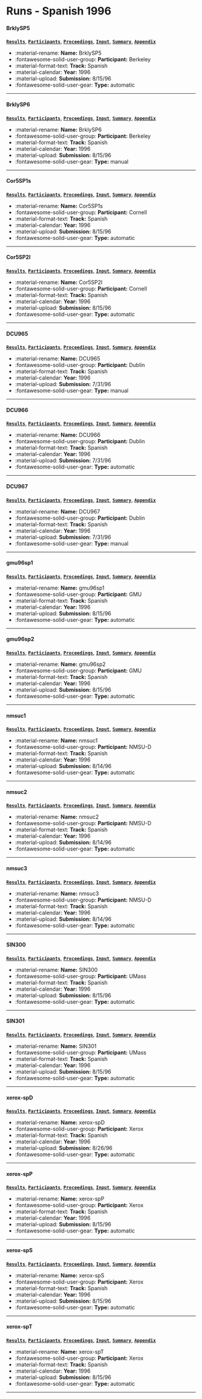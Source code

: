 # Runs - Spanish 1996 

#### BrklySP5 
[**`Results`**](./results.md#brklysp5), [**`Participants`**](./participants.md#berkeley), [**`Proceedings`**](./proceedings.md#term-importance-boolean-conjunct-training-negative-terms-and-foreign-language-retrieval-probabilistic-algorithms-at-trec-5), [**`Input`**](https://trec.nist.gov/results/trec5/trec5.results.input/tracks/Spanish/input.BrklySP5.gz), [**`Summary`**](https://trec.nist.gov/results/trec5/Spanish/summary.BrklySP5), [**`Appendix`**](https://trec.nist.gov/pubs/trec5/appendices/A/spanish.graphs.ps.gz) 

- :material-rename: **Name:** BrklySP5 
- :fontawesome-solid-user-group: **Participant:** Berkeley 
- :material-format-text: **Track:** Spanish 
- :material-calendar: **Year:** 1996 
- :material-upload: **Submission:** 8/15/96 
- :fontawesome-solid-user-gear: **Type:** automatic 

---
#### BrklySP6 
[**`Results`**](./results.md#brklysp6), [**`Participants`**](./participants.md#berkeley), [**`Proceedings`**](./proceedings.md#term-importance-boolean-conjunct-training-negative-terms-and-foreign-language-retrieval-probabilistic-algorithms-at-trec-5), [**`Input`**](https://trec.nist.gov/results/trec5/trec5.results.input/tracks/Spanish/input.BrklySP6.gz), [**`Summary`**](https://trec.nist.gov/results/trec5/Spanish/summary.BrklySP6), [**`Appendix`**](https://trec.nist.gov/pubs/trec5/appendices/A/spanish.graphs.ps.gz) 

- :material-rename: **Name:** BrklySP6 
- :fontawesome-solid-user-group: **Participant:** Berkeley 
- :material-format-text: **Track:** Spanish 
- :material-calendar: **Year:** 1996 
- :material-upload: **Submission:** 8/15/96 
- :fontawesome-solid-user-gear: **Type:** manual 

---
#### Cor5SP1s 
[**`Results`**](./results.md#cor5sp1s), [**`Participants`**](./participants.md#cornell), [**`Proceedings`**](./proceedings.md#using-query-zoning-and-correlation-within-smart-trec-5), [**`Input`**](https://trec.nist.gov/results/trec5/trec5.results.input/tracks/Spanish/input.Cor5SP1s.gz), [**`Summary`**](https://trec.nist.gov/results/trec5/Spanish/summary.Cor5SP1s), [**`Appendix`**](https://trec.nist.gov/pubs/trec5/appendices/A/spanish.graphs.ps.gz) 

- :material-rename: **Name:** Cor5SP1s 
- :fontawesome-solid-user-group: **Participant:** Cornell 
- :material-format-text: **Track:** Spanish 
- :material-calendar: **Year:** 1996 
- :material-upload: **Submission:** 8/15/96 
- :fontawesome-solid-user-gear: **Type:** automatic 

---
#### Cor5SP2l 
[**`Results`**](./results.md#cor5sp2l), [**`Participants`**](./participants.md#cornell), [**`Proceedings`**](./proceedings.md#using-query-zoning-and-correlation-within-smart-trec-5), [**`Input`**](https://trec.nist.gov/results/trec5/trec5.results.input/tracks/Spanish/input.Cor5SP2l.gz), [**`Summary`**](https://trec.nist.gov/results/trec5/Spanish/summary.Cor5SP2l), [**`Appendix`**](https://trec.nist.gov/pubs/trec5/appendices/A/spanish.graphs.ps.gz) 

- :material-rename: **Name:** Cor5SP2l 
- :fontawesome-solid-user-group: **Participant:** Cornell 
- :material-format-text: **Track:** Spanish 
- :material-calendar: **Year:** 1996 
- :material-upload: **Submission:** 8/15/96 
- :fontawesome-solid-user-gear: **Type:** automatic 

---
#### DCU965 
[**`Results`**](./results.md#dcu965), [**`Participants`**](./participants.md#dublin), [**`Proceedings`**](./proceedings.md#trec-5-experiments-at-dublin-city-university-query-space-reduction-spanish-character-shape-encoding), [**`Input`**](https://trec.nist.gov/results/trec5/trec5.results.input/tracks/Spanish/input.DCU965.gz), [**`Summary`**](https://trec.nist.gov/results/trec5/Spanish/summary.DCU965), [**`Appendix`**](https://trec.nist.gov/pubs/trec5/appendices/A/spanish.graphs.ps.gz) 

- :material-rename: **Name:** DCU965 
- :fontawesome-solid-user-group: **Participant:** Dublin 
- :material-format-text: **Track:** Spanish 
- :material-calendar: **Year:** 1996 
- :material-upload: **Submission:** 7/31/96 
- :fontawesome-solid-user-gear: **Type:** manual 

---
#### DCU966 
[**`Results`**](./results.md#dcu966), [**`Participants`**](./participants.md#dublin), [**`Proceedings`**](./proceedings.md#trec-5-experiments-at-dublin-city-university-query-space-reduction-spanish-character-shape-encoding), [**`Input`**](https://trec.nist.gov/results/trec5/trec5.results.input/tracks/Spanish/input.DCU966.gz), [**`Summary`**](https://trec.nist.gov/results/trec5/Spanish/summary.DCU966), [**`Appendix`**](https://trec.nist.gov/pubs/trec5/appendices/A/spanish.graphs.ps.gz) 

- :material-rename: **Name:** DCU966 
- :fontawesome-solid-user-group: **Participant:** Dublin 
- :material-format-text: **Track:** Spanish 
- :material-calendar: **Year:** 1996 
- :material-upload: **Submission:** 7/31/96 
- :fontawesome-solid-user-gear: **Type:** automatic 

---
#### DCU967 
[**`Results`**](./results.md#dcu967), [**`Participants`**](./participants.md#dublin), [**`Proceedings`**](./proceedings.md#trec-5-experiments-at-dublin-city-university-query-space-reduction-spanish-character-shape-encoding), [**`Input`**](https://trec.nist.gov/results/trec5/trec5.results.input/tracks/Spanish/input.DCU967.gz), [**`Summary`**](https://trec.nist.gov/results/trec5/Spanish/summary.DCU967), [**`Appendix`**](https://trec.nist.gov/pubs/trec5/appendices/A/spanish.graphs.ps.gz) 

- :material-rename: **Name:** DCU967 
- :fontawesome-solid-user-group: **Participant:** Dublin 
- :material-format-text: **Track:** Spanish 
- :material-calendar: **Year:** 1996 
- :material-upload: **Submission:** 7/31/96 
- :fontawesome-solid-user-gear: **Type:** manual 

---
#### gmu96sp1 
[**`Results`**](./results.md#gmu96sp1), [**`Participants`**](./participants.md#gmu), [**`Proceedings`**](./proceedings.md#using-relevance-feedback-within-the-relational-model-for-trec-5), [**`Input`**](https://trec.nist.gov/results/trec5/trec5.results.input/tracks/Spanish/input.gmu96sp1.gz), [**`Summary`**](https://trec.nist.gov/results/trec5/Spanish/summary.gmu96sp1), [**`Appendix`**](https://trec.nist.gov/pubs/trec5/appendices/A/spanish.graphs.ps.gz) 

- :material-rename: **Name:** gmu96sp1 
- :fontawesome-solid-user-group: **Participant:** GMU 
- :material-format-text: **Track:** Spanish 
- :material-calendar: **Year:** 1996 
- :material-upload: **Submission:** 8/15/96 
- :fontawesome-solid-user-gear: **Type:** automatic 

---
#### gmu96sp2 
[**`Results`**](./results.md#gmu96sp2), [**`Participants`**](./participants.md#gmu), [**`Proceedings`**](./proceedings.md#using-relevance-feedback-within-the-relational-model-for-trec-5), [**`Input`**](https://trec.nist.gov/results/trec5/trec5.results.input/tracks/Spanish/input.gmu96sp2.gz), [**`Summary`**](https://trec.nist.gov/results/trec5/Spanish/summary.gmu96sp2), [**`Appendix`**](https://trec.nist.gov/pubs/trec5/appendices/A/spanish.graphs.ps.gz) 

- :material-rename: **Name:** gmu96sp2 
- :fontawesome-solid-user-group: **Participant:** GMU 
- :material-format-text: **Track:** Spanish 
- :material-calendar: **Year:** 1996 
- :material-upload: **Submission:** 8/15/96 
- :fontawesome-solid-user-gear: **Type:** automatic 

---
#### nmsuc1 
[**`Results`**](./results.md#nmsuc1), [**`Participants`**](./participants.md#nmsu-d), [**`Proceedings`**](./proceedings.md#new-experiments-in-cross-language-text-retrieval-at-nmsu-s-computing-research-lab), [**`Input`**](https://trec.nist.gov/results/trec5/trec5.results.input/tracks/Spanish/input.nmsuc1.gz), [**`Summary`**](https://trec.nist.gov/results/trec5/Spanish/summary.nmsuc1), [**`Appendix`**](https://trec.nist.gov/pubs/trec5/appendices/A/spanish.graphs.ps.gz) 

- :material-rename: **Name:** nmsuc1 
- :fontawesome-solid-user-group: **Participant:** NMSU-D 
- :material-format-text: **Track:** Spanish 
- :material-calendar: **Year:** 1996 
- :material-upload: **Submission:** 8/14/96 
- :fontawesome-solid-user-gear: **Type:** automatic 

---
#### nmsuc2 
[**`Results`**](./results.md#nmsuc2), [**`Participants`**](./participants.md#nmsu-d), [**`Proceedings`**](./proceedings.md#new-experiments-in-cross-language-text-retrieval-at-nmsu-s-computing-research-lab), [**`Input`**](https://trec.nist.gov/results/trec5/trec5.results.input/tracks/Spanish/input.nmsuc2.gz), [**`Summary`**](https://trec.nist.gov/results/trec5/Spanish/summary.nmsuc2), [**`Appendix`**](https://trec.nist.gov/pubs/trec5/appendices/A/spanish.graphs.ps.gz) 

- :material-rename: **Name:** nmsuc2 
- :fontawesome-solid-user-group: **Participant:** NMSU-D 
- :material-format-text: **Track:** Spanish 
- :material-calendar: **Year:** 1996 
- :material-upload: **Submission:** 8/14/96 
- :fontawesome-solid-user-gear: **Type:** automatic 

---
#### nmsuc3 
[**`Results`**](./results.md#nmsuc3), [**`Participants`**](./participants.md#nmsu-d), [**`Proceedings`**](./proceedings.md#new-experiments-in-cross-language-text-retrieval-at-nmsu-s-computing-research-lab), [**`Input`**](https://trec.nist.gov/results/trec5/trec5.results.input/tracks/Spanish/input.nmsuc3.gz), [**`Summary`**](https://trec.nist.gov/results/trec5/Spanish/summary.nmsuc3), [**`Appendix`**](https://trec.nist.gov/pubs/trec5/appendices/A/spanish.graphs.ps.gz) 

- :material-rename: **Name:** nmsuc3 
- :fontawesome-solid-user-group: **Participant:** NMSU-D 
- :material-format-text: **Track:** Spanish 
- :material-calendar: **Year:** 1996 
- :material-upload: **Submission:** 8/14/96 
- :fontawesome-solid-user-gear: **Type:** automatic 

---
#### SIN300 
[**`Results`**](./results.md#sin300), [**`Participants`**](./participants.md#umass), [**`Proceedings`**](./proceedings.md#inquery-at-trec-5), [**`Input`**](https://trec.nist.gov/results/trec5/trec5.results.input/tracks/Spanish/input.SIN300.gz), [**`Summary`**](https://trec.nist.gov/results/trec5/Spanish/summary.SIN300), [**`Appendix`**](https://trec.nist.gov/pubs/trec5/appendices/A/spanish.graphs.ps.gz) 

- :material-rename: **Name:** SIN300 
- :fontawesome-solid-user-group: **Participant:** UMass 
- :material-format-text: **Track:** Spanish 
- :material-calendar: **Year:** 1996 
- :material-upload: **Submission:** 8/15/96 
- :fontawesome-solid-user-gear: **Type:** automatic 

---
#### SIN301 
[**`Results`**](./results.md#sin301), [**`Participants`**](./participants.md#umass), [**`Proceedings`**](./proceedings.md#inquery-at-trec-5), [**`Input`**](https://trec.nist.gov/results/trec5/trec5.results.input/tracks/Spanish/input.SIN301.gz), [**`Summary`**](https://trec.nist.gov/results/trec5/Spanish/summary.SIN301), [**`Appendix`**](https://trec.nist.gov/pubs/trec5/appendices/A/spanish.graphs.ps.gz) 

- :material-rename: **Name:** SIN301 
- :fontawesome-solid-user-group: **Participant:** UMass 
- :material-format-text: **Track:** Spanish 
- :material-calendar: **Year:** 1996 
- :material-upload: **Submission:** 8/15/96 
- :fontawesome-solid-user-gear: **Type:** automatic 

---
#### xerox-spD 
[**`Results`**](./results.md#xerox-spd), [**`Participants`**](./participants.md#xerox), [**`Proceedings`**](./proceedings.md#xerox-trec-5-site-report-routing-filtering-nlp-and-spanish-tracks), [**`Input`**](https://trec.nist.gov/results/trec5/trec5.results.input/tracks/Spanish/input.xerox-spD.gz), [**`Summary`**](https://trec.nist.gov/results/trec5/Spanish/summary.xerox-spD), [**`Appendix`**](https://trec.nist.gov/pubs/trec5/appendices/A/spanish.graphs.ps.gz) 

- :material-rename: **Name:** xerox-spD 
- :fontawesome-solid-user-group: **Participant:** Xerox 
- :material-format-text: **Track:** Spanish 
- :material-calendar: **Year:** 1996 
- :material-upload: **Submission:** 8/26/96 
- :fontawesome-solid-user-gear: **Type:** automatic 

---
#### xerox-spP 
[**`Results`**](./results.md#xerox-spp), [**`Participants`**](./participants.md#xerox), [**`Proceedings`**](./proceedings.md#xerox-trec-5-site-report-routing-filtering-nlp-and-spanish-tracks), [**`Input`**](https://trec.nist.gov/results/trec5/trec5.results.input/tracks/Spanish/input.xerox-spP.gz), [**`Summary`**](https://trec.nist.gov/results/trec5/Spanish/summary.xerox-spP), [**`Appendix`**](https://trec.nist.gov/pubs/trec5/appendices/A/spanish.graphs.ps.gz) 

- :material-rename: **Name:** xerox-spP 
- :fontawesome-solid-user-group: **Participant:** Xerox 
- :material-format-text: **Track:** Spanish 
- :material-calendar: **Year:** 1996 
- :material-upload: **Submission:** 8/15/96 
- :fontawesome-solid-user-gear: **Type:** automatic 

---
#### xerox-spS 
[**`Results`**](./results.md#xerox-sps), [**`Participants`**](./participants.md#xerox), [**`Proceedings`**](./proceedings.md#xerox-trec-5-site-report-routing-filtering-nlp-and-spanish-tracks), [**`Input`**](https://trec.nist.gov/results/trec5/trec5.results.input/tracks/Spanish/input.xerox-spS.gz), [**`Summary`**](https://trec.nist.gov/results/trec5/Spanish/summary.xerox-spS), [**`Appendix`**](https://trec.nist.gov/pubs/trec5/appendices/A/spanish.graphs.ps.gz) 

- :material-rename: **Name:** xerox-spS 
- :fontawesome-solid-user-group: **Participant:** Xerox 
- :material-format-text: **Track:** Spanish 
- :material-calendar: **Year:** 1996 
- :material-upload: **Submission:** 8/15/96 
- :fontawesome-solid-user-gear: **Type:** automatic 

---
#### xerox-spT 
[**`Results`**](./results.md#xerox-spt), [**`Participants`**](./participants.md#xerox), [**`Proceedings`**](./proceedings.md#xerox-trec-5-site-report-routing-filtering-nlp-and-spanish-tracks), [**`Input`**](https://trec.nist.gov/results/trec5/trec5.results.input/tracks/Spanish/input.xerox-spT.gz), [**`Summary`**](https://trec.nist.gov/results/trec5/Spanish/summary.xerox-spT), [**`Appendix`**](https://trec.nist.gov/pubs/trec5/appendices/A/spanish.graphs.ps.gz) 

- :material-rename: **Name:** xerox-spT 
- :fontawesome-solid-user-group: **Participant:** Xerox 
- :material-format-text: **Track:** Spanish 
- :material-calendar: **Year:** 1996 
- :material-upload: **Submission:** 8/15/96 
- :fontawesome-solid-user-gear: **Type:** automatic 

---
